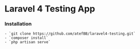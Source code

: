 # Laravel 4 Testing App

### Installation
	- `git clone https://github.com/atefBB/laravel4-testing.git`
	- `composer install`
	- `php artisan serve`